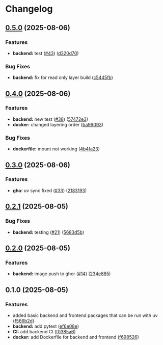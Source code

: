 # Changelog

## [0.5.0](https://github.com/kuba-b-labs/CD-playground/compare/backend-v0.4.0...backend-v0.5.0) (2025-08-06)


### Features

* **backend:** test ([#43](https://github.com/kuba-b-labs/CD-playground/issues/43)) ([d320d70](https://github.com/kuba-b-labs/CD-playground/commit/d320d7039df5132d4052fa1f2896a1ce6e74f41a))


### Bug Fixes

* **backend:** fix for read only layer build ([c5445fb](https://github.com/kuba-b-labs/CD-playground/commit/c5445fbb8e35ce09406cdb8650d935a659a77c7d))

## [0.4.0](https://github.com/kuba-b-labs/CD-playground/compare/backend-v0.3.0...backend-v0.4.0) (2025-08-06)


### Features

* **backend:** new test ([#38](https://github.com/kuba-b-labs/CD-playground/issues/38)) ([57472e3](https://github.com/kuba-b-labs/CD-playground/commit/57472e3ffa719182927658885ed68527f65e1074))
* **docker:** changed layering order ([ba99093](https://github.com/kuba-b-labs/CD-playground/commit/ba990933e75b08460483992f06df5bcc9713d533))


### Bug Fixes

* **dockerfile:** mount not working ([4b4fa23](https://github.com/kuba-b-labs/CD-playground/commit/4b4fa23e175be22b7aaa25d4b71ed4c71280fab6))

## [0.3.0](https://github.com/kuba-b-labs/CD-playground/compare/backend-v0.2.1...backend-v0.3.0) (2025-08-06)


### Features

* **gha:** uv sync fixed ([#33](https://github.com/kuba-b-labs/CD-playground/issues/33)) ([2183193](https://github.com/kuba-b-labs/CD-playground/commit/2183193d5190414a9afa5f77df42a3feb0a01c2b))

## [0.2.1](https://github.com/kuba-b-labs/CD-playground/compare/backend-v0.2.0...backend-v0.2.1) (2025-08-05)


### Bug Fixes

* **backend:** testing ([#21](https://github.com/kuba-b-labs/CD-playground/issues/21)) ([5683d5b](https://github.com/kuba-b-labs/CD-playground/commit/5683d5b1a7661a86fa2e197c9659c231d330b854))

## [0.2.0](https://github.com/kuba-b-labs/CD-playground/compare/backend-v0.1.0...backend-v0.2.0) (2025-08-05)


### Features

* **backend:** image push to ghcr ([#14](https://github.com/kuba-b-labs/CD-playground/issues/14)) ([234e885](https://github.com/kuba-b-labs/CD-playground/commit/234e88580762c0ede355573f882c4ed26e0a9d69))

## 0.1.0 (2025-08-05)


### Features

* added basic backend and frontend packages that can be run with uv ([f566b2d](https://github.com/kuba-b-labs/CD-playground/commit/f566b2d10f363729c7f28ab11047119032941793))
* **backend:** add pytest ([ef6e08e](https://github.com/kuba-b-labs/CD-playground/commit/ef6e08e28ff4792063f7a7f4bdfab1cb65a80c79))
* **CI:** add backend CI ([f0385a6](https://github.com/kuba-b-labs/CD-playground/commit/f0385a6b3ef4c204051f58e10299332c69da96d2))
* **docker:** add Dockerfile for backend and frontend ([f698526](https://github.com/kuba-b-labs/CD-playground/commit/f69852633183ec48f8a6c38bf6b9aafe09f6f1f0))
